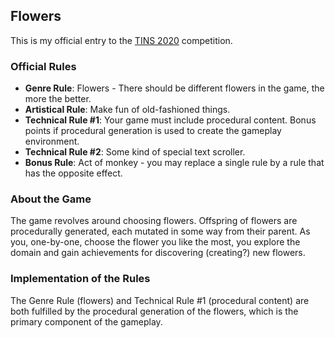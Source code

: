 ## Flowers

This is my official entry to the [TINS 2020](https://tins.amarillion.org/2020/rules) competition.

### Official Rules

* **Genre Rule**: Flowers - There should be different flowers in the game, the more the better.
* **Artistical Rule**: Make fun of old-fashioned things.
* **Technical Rule #1**: Your game must include procedural content. Bonus points if procedural generation is used to create the gameplay environment.
* **Technical Rule #2**: Some kind of special text scroller.
* **Bonus Rule**: Act of monkey - you may replace a single rule by a rule that has the opposite effect.

### About the Game

The game revolves around choosing flowers.  Offspring of flowers are procedurally generated, each mutated in some way from their parent.
As you, one-by-one, choose the flower you like the most, you explore the domain and gain achievements for discovering (creating?) new flowers.

### Implementation of the Rules

The Genre Rule (flowers) and Technical Rule #1 (procedural content) are both fulfilled by the procedural generation of the flowers, which is the
primary component of the gameplay.
